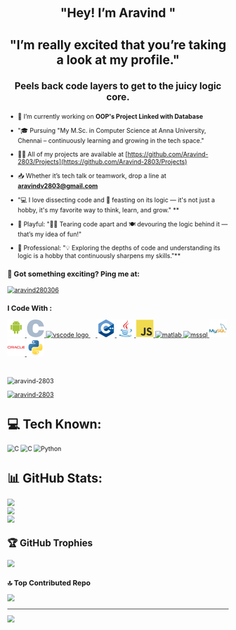 <h1 align="center">"Hey! I’m Aravind "</h1>
<h1 align="center">"I’m really excited that you’re taking a look at my profile."</h1>


<h2 align="center">Peels back code layers to get to the juicy logic core.</h2>

###


- 🔭 I’m currently working on **OOP's Project Linked with Database**

- "🎓 Pursuing "My M.Sc. in Computer Science at Anna University, Chennai – continuously learning and growing in the tech space."
- 👨‍💻 All of my projects are available at [https://github.com/Aravind-2803/Projects](https://github.com/Aravind-2803/Projects)

- 📥 Whether it’s tech talk or teamwork, drop a line at **aravindv2803@gmail.com**

- "💻 I love dissecting code and 🧠 feasting on its logic — it's not just a hobby, it's my favorite way to think, learn, and grow." **
- 🔹 Playful: "👨‍💻 Tearing code apart and 🍽️ devouring the logic behind it — that’s my idea of fun!"
- 🔹 Professional: "💡 Exploring the depths of code and understanding its logic is a hobby that continuously sharpens my skills."**


<h3 align="left">💌 Got something exciting? Ping me at:</h3>
<p align="left">
<a href="https://www.leetcode.com/aravind280306" target="blank"><img align="center" src="https://raw.githubusercontent.com/rahuldkjain/github-profile-readme-generator/master/src/images/icons/Social/leet-code.svg" alt="aravind280306" height="30" width="40" /></a>
</p>

<h3 align="left">I Code With :</h3>
<p align="left">
<a href="https://developer.android.com" target="_blank" rel="noreferrer"> 
<img src="https://raw.githubusercontent.com/devicons/devicon/master/icons/android/android-original-wordmark.svg" alt="android" width="40" height="40"/> </a> <a href="https://www.cprogramming.com/" target="_blank" rel="noreferrer"> 
<img src="https://raw.githubusercontent.com/devicons/devicon/master/icons/c/c-original.svg" alt="c" width="40" height="40"/> </a> <a href="https://www.w3schools.com/cpp/" target="_blank" rel="noreferrer"> 
<img src="https://cdn.jsdelivr.net/gh/devicons/devicon/icons/vscode/vscode-original.svg" height="40" alt="vscode logo"  />
<img width="12" />
<img src="https://raw.githubusercontent.com/devicons/devicon/master/icons/cplusplus/cplusplus-original.svg" alt="cplusplus" width="40" height="40"/> </a> <a href="https://www.java.com" target="_blank" rel="noreferrer"> 
<img src="https://raw.githubusercontent.com/devicons/devicon/master/icons/java/java-original.svg" alt="java" width="40" height="40"/> </a> <a href="https://developer.mozilla.org/en-US/docs/Web/JavaScript" target="_blank" rel="noreferrer"> 
<img src="https://raw.githubusercontent.com/devicons/devicon/master/icons/javascript/javascript-original.svg" alt="javascript" width="40" height="40"/> </a> <a href="https://www.mathworks.com/" target="_blank" rel="noreferrer"> 
<img src="https://upload.wikimedia.org/wikipedia/commons/2/21/Matlab_Logo.png" alt="matlab" width="40" height="40"/> </a> <a href="https://www.microsoft.com/en-us/sql-server" target="_blank" rel="noreferrer"> 
<img src="https://www.svgrepo.com/show/303229/microsoft-sql-server-logo.svg" alt="mssql" width="40" height="40"/> </a> <a href="https://www.mysql.com/" target="_blank" rel="noreferrer"> 
<img src="https://raw.githubusercontent.com/devicons/devicon/master/icons/mysql/mysql-original-wordmark.svg" alt="mysql" width="40" height="40"/> </a> <a href="https://www.oracle.com/" target="_blank" rel="noreferrer"> 
<img src="https://raw.githubusercontent.com/devicons/devicon/master/icons/oracle/oracle-original.svg" alt="oracle" width="40" height="40"/> </a> <a href="https://www.python.org" target="_blank" rel="noreferrer">
<img src="https://raw.githubusercontent.com/devicons/devicon/master/icons/python/python-original.svg" alt="python" width="40" height="40"/> </a> </p><br/>


<p align="left"> <img src="https://komarev.com/ghpvc/?username=aravind-2803&label=Profile%20views&color=0e75b6&style=flat" alt="aravind-2803" /> </p>

<p align="left"> <a href="https://github.com/ryo-ma/github-profile-trophy"><img src="https://github-profile-trophy.vercel.app/?username=aravind-2803" alt="aravind-2803" /></a> </p>


# 💻 Tech Known:
![C](https://img.shields.io/badge/c-%2300599C.svg?style=for-the-badge&logo=c&logoColor=white) 
![C](https://img.shields.io/badge/c++-%23599C.svg?style=for-the-badge&logo=c++&logoColor=grey) 
![Python](https://img.shields.io/badge/python-3670A0?style=for-the-badge&logo=python&logoColor=ffdd54)



# 📊 GitHub Stats:

![](https://github-readme-stats.vercel.app/api?username=Aravind-2803&theme=dark&hide_border=false&include_all_commits=false&count_private=false)<br/>
![](https://nirzak-streak-stats.vercel.app/?user=Aravind-2803&theme=dark&hide_border=false)<br/>
![](https://github-readme-stats.vercel.app/api/top-langs/?username=Aravind-2803&theme=dark&hide_border=false&include_all_commits=false&count_private=false&layout=compact)

###

## 🏆 GitHub Trophies
![](https://github-profile-trophy.vercel.app/?username=Aravind-2803&theme=onestar&no-frame=false&no-bg=false&margin-w=4)

### 🔝 Top Contributed Repo
![](https://github-contributor-stats.vercel.app/api?username=Aravind-2803&limit=5&theme=onedark&combine_all_yearly_contributions=true)

---
[![](https://visitcount.itsvg.in/api?id=Aravind-2803&icon=9&color=0)](https://visitcount.itsvg.in)


<!-- Proudly created with GPRM ( https://gprm.itsvg.in ) -->
